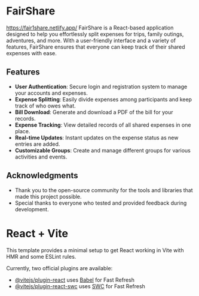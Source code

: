 # FairShare

https://fair1share.netlify.app/
FairShare is a React-based application designed to help you effortlessly split expenses for trips, family outings, adventures, and more. With a user-friendly interface and a variety of features, FairShare ensures that everyone can keep track of their shared expenses with ease.

## Features

- **User Authentication**: Secure login and registration system to manage your accounts and expenses.
- **Expense Splitting**: Easily divide expenses among participants and keep track of who owes what.
- **Bill Download**: Generate and download a PDF of the bill for your records.
- **Expense Tracking**: View detailed records of all shared expenses in one place.
- **Real-time Updates**: Instant updates on the expense status as new entries are added.
- **Customizable Groups**: Create and manage different groups for various activities and events.

## Acknowledgments

- Thank you to the open-source community for the tools and libraries that made this project possible.
- Special thanks to everyone who tested and provided feedback during development.

# React + Vite

This template provides a minimal setup to get React working in Vite with HMR and some ESLint rules.

Currently, two official plugins are available:

- [@vitejs/plugin-react](https://github.com/vitejs/vite-plugin-react/blob/main/packages/plugin-react/README.md) uses [Babel](https://babeljs.io/) for Fast Refresh
- [@vitejs/plugin-react-swc](https://github.com/vitejs/vite-plugin-react-swc) uses [SWC](https://swc.rs/) for Fast Refresh
